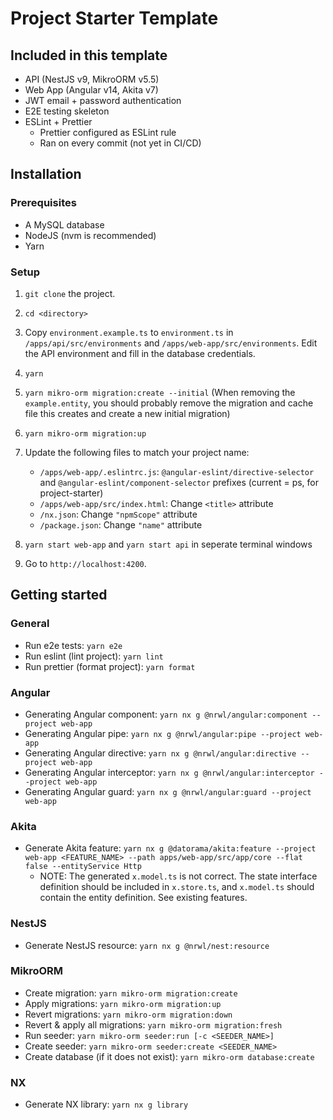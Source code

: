 # Project Starter Template

## Included in this template

- API (NestJS v9, MikroORM v5.5)
- Web App (Angular v14, Akita v7)
- JWT email + password authentication
- E2E testing skeleton
- ESLint + Prettier
  - Prettier configured as ESLint rule
  - Ran on every commit (not yet in CI/CD)

## Installation

### Prerequisites

- A MySQL database
- NodeJS (nvm is recommended)
- Yarn

### Setup

1. `git clone` the project.
2. `cd <directory>`
3. Copy `environment.example.ts` to `environment.ts` in `/apps/api/src/environments` and `/apps/web-app/src/environments`. Edit the API environment and fill in the database credentials.
4. `yarn`
5. `yarn mikro-orm migration:create --initial` (When removing the `example.entity`, you should probably remove the migration and cache file this creates and create a new initial migration)
6. `yarn mikro-orm migration:up`
7. Update the following files to match your project name:

   - `/apps/web-app/.eslintrc.js`: `@angular-eslint/directive-selector` and `@angular-eslint/component-selector` prefixes (current = ps, for project-starter)
   - `/apps/web-app/src/index.html`: Change `<title>` attribute
   - `/nx.json`: Change `"npmScope"` attribute
   - `/package.json`: Change `"name"` attribute

8. `yarn start web-app` and `yarn start api` in seperate terminal windows
9. Go to `http://localhost:4200`.

## Getting started

### General

- Run e2e tests: `yarn e2e`
- Run eslint (lint project): `yarn lint`
- Run prettier (format project): `yarn format`

### Angular
- Generating Angular component: `yarn nx g @nrwl/angular:component --project web-app`
- Generating Angular pipe: `yarn nx g @nrwl/angular:pipe --project web-app`
- Generating Angular directive: `yarn nx g @nrwl/angular:directive --project web-app`
- Generating Angular interceptor: `yarn nx g @nrwl/angular:interceptor --project web-app`
- Generating Angular guard: `yarn nx g @nrwl/angular:guard --project web-app`

### Akita
- Generate Akita feature: `yarn nx g @datorama/akita:feature --project web-app <FEATURE_NAME> --path apps/web-app/src/app/core --flat false --entityService Http`
  - NOTE: The generated `x.model.ts` is not correct. The state interface definition should be included in `x.store.ts`, and `x.model.ts` should contain the entity definition. See existing features.

### NestJS
- Generate NestJS resource: `yarn nx g @nrwl/nest:resource`

### MikroORM
- Create migration: `yarn mikro-orm migration:create`
- Apply migrations: `yarn mikro-orm migration:up`
- Revert migrations: `yarn mikro-orm migration:down`
- Revert & apply all migrations: `yarn mikro-orm migration:fresh`
- Run seeder: `yarn mikro-orm seeder:run [-c <SEEDER_NAME>]`
- Create seeder: `yarn mikro-orm seeder:create <SEEDER_NAME>`
- Create database (if it does not exist): `yarn mikro-orm database:create`

### NX

- Generate NX library: `yarn nx g library`